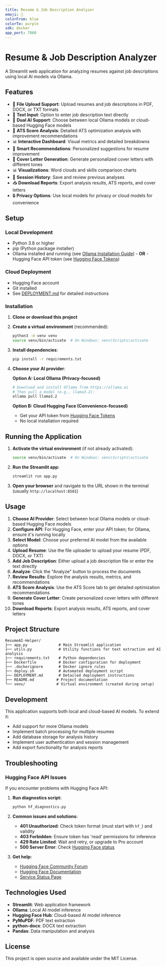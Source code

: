 ```yaml
---
title: Resume & Job Description Analyzer
emoji: 📄
colorFrom: blue
colorTo: purple
sdk: docker
app_port: 7860
---
```


# Resume & Job Description Analyzer

A Streamlit web application for analyzing resumes against job descriptions using local AI models via Ollama.

## Features

- 📄 **File Upload Support**: Upload resumes and job descriptions in PDF, DOCX, or TXT formats
- 📝 **Text Input**: Option to enter job description text directly
- 🤖 **Dual AI Support**: Choose between local Ollama models or cloud-based Hugging Face models
- 🎯 **ATS Score Analysis**: Detailed ATS optimization analysis with improvement recommendations
- 📊 **Interactive Dashboard**: Visual metrics and detailed breakdowns
- 🎯 **Smart Recommendations**: Personalized suggestions for resume improvement
- 📝 **Cover Letter Generation**: Generate personalized cover letters with different tones
- 📊 **Visualizations**: Word clouds and skills comparison charts
- 💾 **Session History**: Save and review previous analyses
- 📥 **Download Reports**: Export analysis results, ATS reports, and cover letters
- 🔒 **Privacy Options**: Use local models for privacy or cloud models for convenience

## Setup

### Local Development

- Python 3.8 or higher
- pip (Python package installer)
- Ollama installed and running (see [Ollama Installation Guide](https://ollama.ai)) - **OR** - Hugging Face API token (see [Hugging Face Tokens](https://huggingface.co/settings/tokens))

### Cloud Deployment

- Hugging Face account
- Git installed
- See [DEPLOYMENT.md](DEPLOYMENT.md) for detailed instructions

### Installation

1. **Clone or download this project**

2. **Create a virtual environment** (recommended):
   ```bash
   python3 -m venv venv
   source venv/bin/activate  # On Windows: venv\Scripts\activate
   ```

3. **Install dependencies**:
   ```bash
   pip install -r requirements.txt
   ```

4. **Choose your AI provider**:
   
   **Option A: Local Ollama (Privacy-focused)**
   ```bash
   # Download and install Ollama from https://ollama.ai
   # Then pull a model (e.g., llama3.2):
   ollama pull llama3.2
   ```
   
   **Option B: Cloud Hugging Face (Convenience-focused)**
   - Get your API token from [Hugging Face Tokens](https://huggingface.co/settings/tokens)
   - No local installation required

## Running the Application

1. **Activate the virtual environment** (if not already activated):
   ```bash
   source venv/bin/activate  # On Windows: venv\Scripts\activate
   ```

2. **Run the Streamlit app**:
   ```bash
   streamlit run app.py
   ```

3. **Open your browser** and navigate to the URL shown in the terminal (usually `http://localhost:8501`)

## Usage

1. **Choose AI Provider**: Select between local Ollama models or cloud-based Hugging Face models
2. **Configure API**: For Hugging Face, enter your API token; for Ollama, ensure it's running locally
3. **Select Model**: Choose your preferred AI model from the available options
4. **Upload Resume**: Use the file uploader to upload your resume (PDF, DOCX, or TXT)
5. **Add Job Description**: Either upload a job description file or enter the text directly
6. **Analyze**: Click the "Analyze" button to process the documents
7. **Review Results**: Explore the analysis results, metrics, and recommendations
8. **ATS Score Analysis**: Use the ATS Score tab to get detailed optimization recommendations
9. **Generate Cover Letter**: Create personalized cover letters with different tones
10. **Download Reports**: Export analysis results, ATS reports, and cover letters

## Project Structure

```
ResumeAI-Helper/
├── app.py              # Main Streamlit application
├── utils.py            # Utility functions for text extraction and AI analysis
├── requirements.txt    # Python dependencies
├── Dockerfile          # Docker configuration for deployment
├── .dockerignore       # Docker ignore rules
├── deploy.sh           # Automated deployment script
├── DEPLOYMENT.md       # Detailed deployment instructions
├── README.md          # Project documentation
└── venv/              # Virtual environment (created during setup)
```

## Development

This application supports both local and cloud-based AI models. To extend it:

- Add support for more Ollama models
- Implement batch processing for multiple resumes
- Add database storage for analysis history
- Implement user authentication and session management
- Add export functionality for analysis reports

## Troubleshooting

### Hugging Face API Issues

If you encounter problems with Hugging Face API:

1. **Run diagnostics script:**
   ```bash
   python hf_diagnostics.py
   ```

2. **Common issues and solutions:**
   - **401 Unauthorized**: Check token format (must start with `hf_`) and validity
   - **403 Forbidden**: Ensure token has 'read' permissions for inference
   - **429 Rate Limited**: Wait and retry, or upgrade to Pro account
   - **500 Server Error**: Check [Hugging Face status](https://status.huggingface.co)

3. **Get help:**
   - [Hugging Face Community Forum](https://discuss.huggingface.co)
   - [Hugging Face Documentation](https://huggingface.co/docs)
   - [Service Status Page](https://status.huggingface.co)

## Technologies Used

- **Streamlit**: Web application framework
- **Ollama**: Local AI model inference
- **Hugging Face Hub**: Cloud-based AI model inference
- **PyMuPDF**: PDF text extraction
- **python-docx**: DOCX text extraction
- **Pandas**: Data manipulation and analysis

## License

This project is open source and available under the MIT License. 